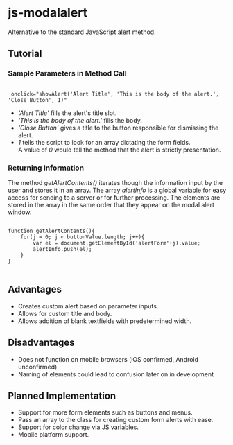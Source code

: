 <h1>js-modalalert</h1>
Alternative to the standard JavaScript alert method.
<h2>Tutorial</h2>
<h3>Sample Parameters in Method Call</h3>
<code>
 onclick="showAlert('Alert Title', 'This is the body of the alert.', 'Close Button', 1)"
</code>
<ul>
<li><em>'Alert Title'</em> fills the alert's title slot.</li>
<li><em>'This is the body of the alert.'</em> fills the body.</li>
<li><em>'Close Button'</em> gives a title to the button responsible for dismissing the alert.</li>
<li><em>1</em> tells the script to look for an array dictating the form fields.<br />
A value of <em>0</em> would tell the method that the alert is strictly presentation.</li>
</ul>
<h3>Returning Information</h3>
The method <em>getAlertContents()</em> iterates though the information input by the user and stores it in an array. The array <em>alertInfo</em> is a global variable for easy access for sending to a server or for further processing. The elements are stored in the array in the same order that they appear on the modal alert window.
<pre>
<code>
function getAlertContents(){
    for(j = 0; j &lt; buttonValue.length; j++){
        var el = document.getElementById('alertForm'+j).value;
        alertInfo.push(el);
    }
}
</code>
</pre>
<h2>Advantages</h2>
<ul>
<li>Creates custom alert based on parameter inputs.</li>
<li>Allows for custom title and body.</li>
<li>Allows addition of blank textfields with predetermined width.</li>
</ul>
<h2>Disadvantages</h2>
<ul>
<li>Does not function on mobile browsers (iOS confirmed, Android unconfirmed)</li>
<li>Naming of elements could lead to confusion later on in development</li>
</ul>
<h2>Planned Implementation</h2>
<ul>
<li>Support for more form elements such as buttons and menus.</li>
<li>Pass an array to the class for creating custom form alerts with ease.</li>
<li>Support for color change via JS variables.</li>
<li>Mobile platform support.</li>
</ul>
